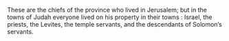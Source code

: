 These are the chiefs of the province who lived in Jerusalem; but in the towns of Judah everyone lived on his property in their towns : Israel, the priests, the Levites, the temple servants, and the descendants of Solomon’s servants.
